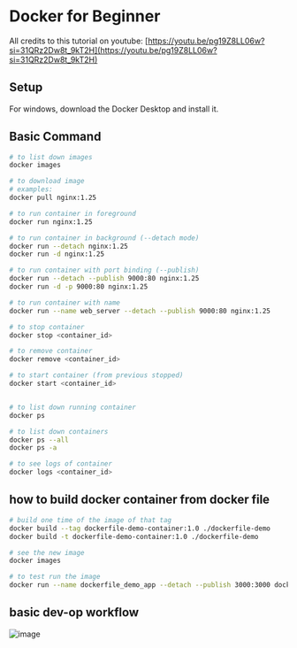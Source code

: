 # Docker for Beginner
All credits to this tutorial on youtube: [https://youtu.be/pg19Z8LL06w?si=31QRz2Dw8t_9kT2H](https://youtu.be/pg19Z8LL06w?si=31QRz2Dw8t_9kT2H)

## Setup
For windows, download the Docker Desktop and install it.

## Basic Command
```bash
# to list down images
docker images

# to download image
# examples:
docker pull nginx:1.25

# to run container in foreground
docker run nginx:1.25

# to run container in background (--detach mode)
docker run --detach nginx:1.25
docker run -d nginx:1.25

# to run container with port binding (--publish)
docker run --detach --publish 9000:80 nginx:1.25
docker run -d -p 9000:80 nginx:1.25

# to run container with name
docker run --name web_server --detach --publish 9000:80 nginx:1.25

# to stop container
docker stop <container_id>

# to remove container
docker remove <container_id>

# to start container (from previous stopped)
docker start <container_id>


# to list down running container
docker ps

# to list down containers
docker ps --all
docker ps -a

# to see logs of container
docker logs <container_id>
```

## how to build docker container from docker file
```bash
# build one time of the image of that tag
docker build --tag dockerfile-demo-container:1.0 ./dockerfile-demo
docker build -t dockerfile-demo-container:1.0 ./dockerfile-demo

# see the new image
docker images

# to test run the image
docker run --name dockerfile_demo_app --detach --publish 3000:3000 dockerfile-demo-container:1.0
```

## basic dev-op workflow
![image](https://github.com/chhatrachhorm/learn-docker/assets/28259921/f2ad7d49-dbba-4378-9218-d63ac2379956)
